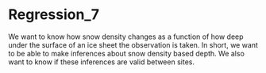 # Regression_7
We want to know how snow density changes as a function of how deep under the surface of an ice sheet the observation is taken. In short, we want to be able to make inferences about snow density based depth. We also want to know if these inferences are valid between sites.
